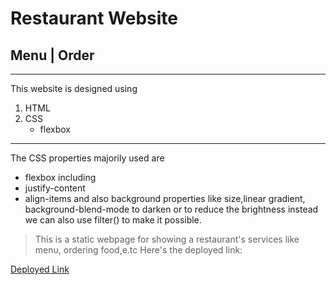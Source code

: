 # Restaurant Website
## Menu | Order
---
This website is designed using
1. HTML
2. CSS
    - flexbox
---
The CSS properties majorily used are 
- flexbox
including 
- justify-content
- align-items
and also 
background properties like 
size,linear gradient, background-blend-mode to darken or to reduce the brightness instead we can also use filter() to make it possible.
> This is a static webpage for showing a restaurant's services like menu, ordering food,e.tc
Here's the deployed link:

[Deployed Link]("")
